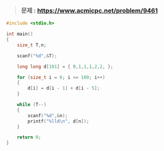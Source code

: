 >### 문제 : https://www.acmicpc.net/problem/9461
````c
#include <stdio.h>

int main()
{
	size_t T,n;

	scanf("%d",&T);

	long long d[101] = { 0,1,1,1,2,2, };

	for (size_t i = 6; i <= 100; i++)
	{
		d[i] = d[i - 1] + d[i - 5];
	}

	while (T--)
	{
		scanf("%d",&n);
		printf("%lld\n", d[n]);
	}

	return 0;
}

````
> 